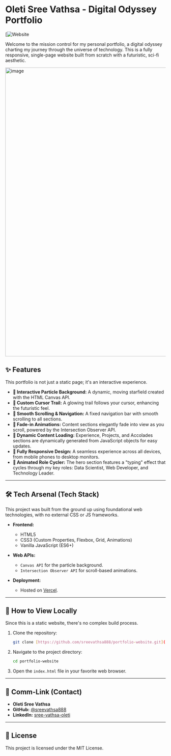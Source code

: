 # Oleti Sree Vathsa - Digital Odyssey Portfolio

[![Website](https://portfolio-website-25qou5xpw-sree-vathsas-projects-a6090a0c.vercel.app/)

Welcome to the mission control for my personal portfolio, a digital odyssey charting my journey through the universe of technology. This is a fully responsive, single-page website built from scratch with a futuristic, sci-fi aesthetic.

<img width="1919" height="908" alt="image" src="https://github.com/user-attachments/assets/3a9ac517-55f1-47bd-932b-cd7cfd9959b4" />



## ✨ Features

This portfolio is not just a static page; it's an interactive experience.

- **🌌 Interactive Particle Background:** A dynamic, moving starfield created with the HTML Canvas API.
- **💫 Custom Cursor Trail:** A glowing trail follows your cursor, enhancing the futuristic feel.
- **🚀 Smooth Scrolling & Navigation:** A fixed navigation bar with smooth scrolling to all sections.
- **📜 Fade-in Animations:** Content sections elegantly fade into view as you scroll, powered by the Intersection Observer API.
- **💼 Dynamic Content Loading:** Experience, Projects, and Accolades sections are dynamically generated from JavaScript objects for easy updates.
- **📱 Fully Responsive Design:** A seamless experience across all devices, from mobile phones to desktop monitors.
- **🤖 Animated Role Cycler:** The hero section features a "typing" effect that cycles through my key roles: Data Scientist, Web Developer, and Technology Leader.

---

## 🛠️ Tech Arsenal (Tech Stack)

This project was built from the ground up using foundational web technologies, with no external CSS or JS frameworks.

- **Frontend:**
  - HTML5
  - CSS3 (Custom Properties, Flexbox, Grid, Animations)
  - Vanilla JavaScript (ES6+)

- **Web APIs:**
  - `Canvas API` for the particle background.
  - `Intersection Observer API` for scroll-based animations.

- **Deployment:**
  - Hosted on [Vercel](https://vercel.com).

---

## 🔧 How to View Locally

Since this is a static website, there's no complex build process.

1.  Clone the repository:
    ```bash
    git clone [https://github.com/sreevathsa888/portfolio-website.git](https://github.com/sreevathsa888/portfolio-website.git)
    ```
2.  Navigate to the project directory:
    ```bash
    cd portfolio-website
    ```
3.  Open the `index.html` file in your favorite web browser.

---

## 🔗 Comm-Link (Contact)

- **Oleti Sree Vathsa**
- **GitHub:** [@sreevathsa888](https://github.com/sreevathsa888)
- **LinkedIn:** [sree-vathsa-oleti](https://linkedin.com/in/sree-vathsa-oleti)

---

## 📜 License

This project is licensed under the MIT License.
